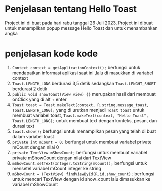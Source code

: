 # Penjelasan tentang Hello Toast
  Project ini di buat pada hari rabu tanggal 26 Juli 2023, Project ini dibuat untuk menampilkan popup message Hello Toast dan untuk menambahkan angka

# penjelasan kode kode
1. `Context context = getApplicationContext();` berfungsi untuk mendapatkan informasi aplikasi saat ini ,lalu di masukkan di variabel context
2. `Toast.LENGTH_LONG` berdurasi 3,5 detik sedangkan `Toast.LENGHT_SHORT` berdurasi 2 detik
3. `public void showToast(View view) {}` merupakan hasil dari membuat onClick yang di alt + enter
4. `Toast toast = Toast.makeText(context, R.string.message_toast, Toast.LENGTH_LONG);` yang di urutkan menjadi `Toast toast` untuk membuat variabel toast, `Toast.makeText(context, "Hello Toast", Toast.LENGTH_LONG);` untuk membuat text dengan konteks, pesan, dan durasi text
5. `toast.show();` berfungsi untuk menampilkan pesan yang telah di buat dalam variabel toast
6. `private int mCount = 0;` berfungsi untuk membuat variabel private mCount dengan nilai 0
7. `private TextView mShowCount;` berfungsi untuk membuat variabel private mShowCount dengan nilai dari TextView
8. `mShowCount.setText(Integer.toString(mCount));` berfungsi untuk mensetel variabel mCount integer ke string
9. `mShowCount = (TextView) findViewById(R.id.show_count);` berfungsi untuk mencari TextView dengan id show_count lalu dimasukkan ke variabel mShowCount
